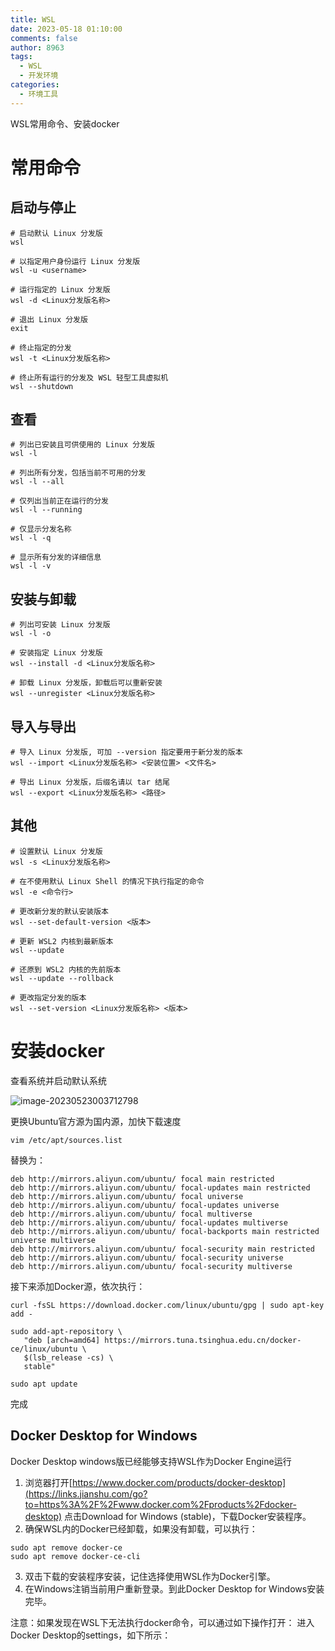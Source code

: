 ```yaml
---
title: WSL
date: 2023-05-18 01:10:00
comments: false
author: 8963
tags:
  - WSL
  - 开发环境
categories:
  - 环境工具
---
```


WSL常用命令、安装docker

<!-- more -->

# 常用命令

## 启动与停止

```shell
# 启动默认 Linux 分发版
wsl
 
# 以指定用户身份运行 Linux 分发版
wsl -u <username>
 
# 运行指定的 Linux 分发版
wsl -d <Linux分发版名称>
 
# 退出 Linux 分发版
exit
 
# 终止指定的分发
wsl -t <Linux分发版名称>
 
# 终止所有运行的分发及 WSL 轻型工具虚拟机
wsl --shutdown
```



## 查看

```
# 列出已安装且可供使用的 Linux 分发版
wsl -l
 
# 列出所有分发，包括当前不可用的分发
wsl -l --all
 
# 仅列出当前正在运行的分发
wsl -l --running
 
# 仅显示分发名称
wsl -l -q
 
# 显示所有分发的详细信息
wsl -l -v
```



## 安装与卸载

```
# 列出可安装 Linux 分发版
wsl -l -o
 
# 安装指定 Linux 分发版
wsl --install -d <Linux分发版名称>
 
# 卸载 Linux 分发版，卸载后可以重新安装
wsl --unregister <Linux分发版名称>
```



## 导入与导出

```
# 导入 Linux 分发版, 可加 --version 指定要用于新分发的版本
wsl --import <Linux分发版名称> <安装位置> <文件名>
 
# 导出 Linux 分发版，后缀名请以 tar 结尾
wsl --export <Linux分发版名称> <路径>
```



## 其他

```
# 设置默认 Linux 分发版
wsl -s <Linux分发版名称>
 
# 在不使用默认 Linux Shell 的情况下执行指定的命令
wsl -e <命令行>
 
# 更改新分发的默认安装版本
wsl --set-default-version <版本>
 
# 更新 WSL2 内核到最新版本
wsl --update
 
# 还原到 WSL2 内核的先前版本
wsl --update --rollback
 
# 更改指定分发的版本
wsl --set-version <Linux分发版名称> <版本>
```



# 安装docker

查看系统并启动默认系统

![image-20230523003712798](https://cdn.jsdelivr.net/gh/K8963/Imageshack@main/blog/202305231208968.png)

更换Ubuntu官方源为国内源，加快下载速度

```
vim /etc/apt/sources.list
```

替换为：

```
deb http://mirrors.aliyun.com/ubuntu/ focal main restricted
deb http://mirrors.aliyun.com/ubuntu/ focal-updates main restricted
deb http://mirrors.aliyun.com/ubuntu/ focal universe
deb http://mirrors.aliyun.com/ubuntu/ focal-updates universe
deb http://mirrors.aliyun.com/ubuntu/ focal multiverse
deb http://mirrors.aliyun.com/ubuntu/ focal-updates multiverse
deb http://mirrors.aliyun.com/ubuntu/ focal-backports main restricted universe multiverse
deb http://mirrors.aliyun.com/ubuntu/ focal-security main restricted
deb http://mirrors.aliyun.com/ubuntu/ focal-security universe
deb http://mirrors.aliyun.com/ubuntu/ focal-security multiverse
```

接下来添加Docker源，依次执行：

```
curl -fsSL https://download.docker.com/linux/ubuntu/gpg | sudo apt-key add -

sudo add-apt-repository \
   "deb [arch=amd64] https://mirrors.tuna.tsinghua.edu.cn/docker-ce/linux/ubuntu \
   $(lsb_release -cs) \
   stable"

sudo apt update
```

完成

## Docker Desktop for Windows

Docker Desktop windows版已经能够支持WSL作为Docker Engine运行

1. 浏览器打开[https://www.docker.com/products/docker-desktop](https://links.jianshu.com/go?to=https%3A%2F%2Fwww.docker.com%2Fproducts%2Fdocker-desktop)
    点击Download for Windows (stable)，下载Docker安装程序。
2. 确保WSL内的Docker已经卸载，如果没有卸载，可以执行：



```shell
sudo apt remove docker-ce
sudo apt remove docker-ce-cli
```

3.  双击下载的安装程序安装，记住选择使用WSL作为Docker引擎。
4. 在Windows注销当前用户重新登录。到此Docker Desktop for Windows安装完毕。

注意：如果发现在WSL下无法执行docker命令，可以通过如下操作打开：
进入Docker Desktop的settings，如下所示：
